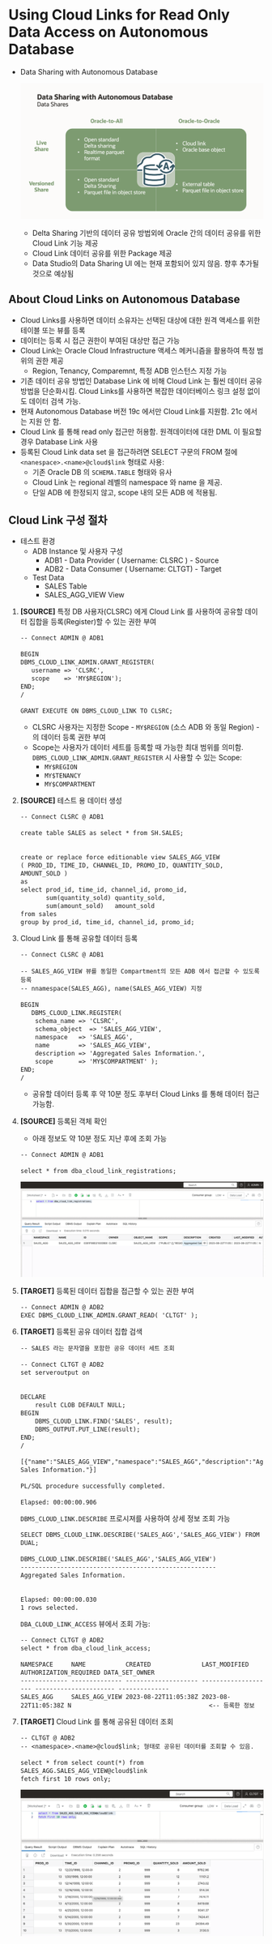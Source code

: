 
# Using Cloud Links for Read Only Data Access on Autonomous Database

- Data Sharing with Autonomous Database

    ![Data Sharing with Autonomous Database](./images/adw_data_sharing.png)

    - Delta Sharing 기반의 데이터 공유 방법외에 Oracle 간의 데이터 공유를 위한 Cloud Link 기능 제공
    - Cloud Link 데이터 공유를 위한 Package 제공
    - Data Studio의 Data Sharing UI 에는 현재 포함되어 있지 않음.  향후 추가될 것으로 예상됨

## About Cloud Links on Autonomous Database

- Cloud Links를 사용하면 데이터 소유자는 선택된 대상에 대한 원격 액세스를 위한 테이블 또는 뷰를 등록
- 데이터는 등록 시 접근 권한이 부여된 대상만 접근 가능
- Cloud Link는 Oracle Cloud Infrastructure 액세스 메커니즘을 활용하여 특정 범위의 권한 제공
    + Region, Tenancy, Comparemnt, 특정 ADB 인스턴스 지정 가능
- 기존 데이터 공유 방법인 Database Link 에 비해 Cloud Link 는 훨씬 데이터 공유 방법을 단순화시킴. Cloud Links를 사용하면 복잡한 데이터베이스 링크 설정 없이도 데이터 검색 가능.
- 현재 Autonomous Database 버전 19c 에서만 Cloud Link를 지원함.  21c 에서는 지원 안 함.
- Cloud Link 를 통해 read only 접근만 허용함.  원격데이터에 대한 DML 이 필요할 경우 Database Link 사용
- 등록된 Cloud Link data set 을 접근하려면 SELECT 구문의 FROM 절에 `<nanespace>.<name>@cloud$link` 형태로 사용:
    + 기존 Oracle DB 의 `SCHEMA.TABLE` 형태와 유사
    + Cloud Link 는 regional 레벨의 namespace 와 name 을 제공.
    + 단일 ADB 에 한정되지 않고, scope 내의 모든 ADB 에 적용됨.

## Cloud Link 구성 절차

- 테스트 환경
    + ADB Instance 및 사용자 구성
        * ADB1 - Data Provider ( Username: CLSRC ) - Source
        * ADB2 - Data Consumer ( Username: CLTGT)  - Target
    + Test Data
        * SALES Table 
        * SALES_AGG_VIEW View 
        
1. **[SOURCE]** 특정 DB 사용자(CLSRC) 에게 Cloud Link 를 사용하여 공유할 데이터 집합을 등록(Register)할 수 있는 권한 부여

    ```
    -- Connect ADMIN @ ADB1
    
    BEGIN
    DBMS_CLOUD_LINK_ADMIN.GRANT_REGISTER(
       username => 'CLSRC',
       scope    => 'MY$REGION');
    END;
    /
    
    GRANT EXECUTE ON DBMS_CLOUD_LINK TO CLSRC;

    ```

    - CLSRC 사용자는 지정한 Scope - `MY$REGION` (소스 ADB 와 동일 Region) - 의 데이터 등록 권한 부여
    - Scope는 사용자가 데이터 세트를 등록할 때 가능한 최대 범위를 의미함.  `DBMS_CLOUD_LINK_ADMIN.GRANT_REGISTER` 시 사용할 수 있는 Scope:
        * `MY$REGION`
        * `MY$TENANCY`
        * `MY$COMPARTMENT`
                    
2. **[SOURCE]** 테스트 용 데이터 생성

    ```
    -- Connect CLSRC @ ADB1
    
    create table SALES as select * from SH.SALES;

           
    create or replace force editionable view SALES_AGG_VIEW
    ( PROD_ID, TIME_ID, CHANNEL_ID, PROMO_ID, QUANTITY_SOLD, AMOUNT_SOLD )
    as
    select prod_id, time_id, channel_id, promo_id,
           sum(quantity_sold) quantity_sold,
           sum(amount_sold)   amount_sold
    from sales
    group by prod_id, time_id, channel_id, promo_id;
    
    ```

3. Cloud Link 를 통해 공유할 데이터 등록

    ```
    -- Connect CLSRC @ ADB1
    
    -- SALES_AGG_VIEW 뷰를 동일한 Compartment의 모든 ADB 에서 접근할 수 있도록 등록
    -- nnamespace(SALES_AGG), name(SALES_AGG_VIEW) 지정
    
    BEGIN
       DBMS_CLOUD_LINK.REGISTER(
        schema_name => 'CLSRC',
        schema_object  => 'SALES_AGG_VIEW',
        namespace   => 'SALES_AGG', 
        name        => 'SALES_AGG_VIEW',
        description => 'Aggregated Sales Information.',
        scope       => 'MY$COMPARTMENT' );
    END;
    /
    
    ```

    - 공유할 데이터 등록 후 약 10분 정도 후부터 Cloud Links 를 통해 데이터 접근 가능함.

4. **[SOURCE]** 등록된 객체 확인

    - 아래 정보도 약 10분 정도 지난 후에 조회 가능
    
    ```
    -- Connect ADMIN @ ADB1
    
    select * from dba_cloud_link_registrations;
    ```

    ![Cloud Link Registration](./images/adw_data_sharing_registrations.png)

5. **[TARGET]** 등록된 데이터 집합을 접근할 수 있는 권한 부여

    ```
    -- Connect ADMIN @ ADB2
    EXEC DBMS_CLOUD_LINK_ADMIN.GRANT_READ( 'CLTGT' );
    ```

6. **[TARGET]** 등록된 공유 데이터 집합 검색 

    ```
    -- SALES 라는 문자열을 포함한 공유 데이터 세트 조회
        
    -- Connect CLTGT @ ADB2
    set serveroutput on
    
    
    DECLARE
        result CLOB DEFAULT NULL;
    BEGIN
        DBMS_CLOUD_LINK.FIND('SALES', result);
        DBMS_OUTPUT.PUT_LINE(result);
    END;
    /
    
    [{"name":"SALES_AGG_VIEW","namespace":"SALES_AGG","description":"Aggregated Sales Information."}]

    PL/SQL procedure successfully completed.

    Elapsed: 00:00:00.906
    
    ```

    `DBMS_CLOUD_LINK.DESCRIBE` 프로시져를 사용하여 상세 정보 조회 가능

    ```
    SELECT DBMS_CLOUD_LINK.DESCRIBE('SALES_AGG','SALES_AGG_VIEW') FROM DUAL;
    
    DBMS_CLOUD_LINK.DESCRIBE('SALES_AGG','SALES_AGG_VIEW') 
    ------------------------------------------------------ 
    Aggregated Sales Information.                          


    Elapsed: 00:00:00.030
    1 rows selected.
    ```

    `DBA_CLOUD_LINK_ACCESS` 뷰에서 조회 가능:

    ```
    -- Connect CLTGT @ ADB2
    select * from dba_cloud_link_access;

    NAMESPACE     NAME           CREATED              LAST_MODIFIED        AUTHORIZATION_REQUIRED DATA_SET_OWNER 
    ------------- -------------- -------------------- -------------------- ---------------------- -------------- 
    SALES_AGG     SALES_AGG_VIEW 2023-08-22T11:05:38Z 2023-08-22T11:05:38Z N                                      <-- 등록한 정보

    ```

7. **[TARGET]** Cloud Link 를 통해 공유된 데이터 조회

    ```
    -- CLTGT @ ADB2
    -- <namespace>.<name>@cloud$link; 형태로 공유된 데이터를 조회할 수 있음.
    
    select * from select count(*) from SALES_AGG.SALES_AGG_VIEW@cloud$link 
    fetch first 10 rows only;
    ```

    ![Cloud Link Query Result](./images/adw_data_sharing_cloud_link_query.png)



